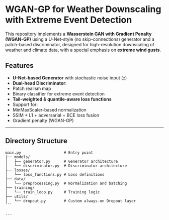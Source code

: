 # WGAN-GP for Weather Downscaling with Extreme Event Detection

This repository implements a **Wasserstein GAN with Gradient Penalty (WGAN-GP)** using a U-Net-style (no skip-connections) generator and a patch-based discriminator, designed for high-resolution downscaling of weather and climate data, with a special emphasis on **extreme wind gusts**.

##  Features

-  **U-Net-based Generator** with stochastic noise input (`z`)
-  **Dual-head Discriminator**: 
  - Patch realism map
  - Binary classifier for extreme event detection
-  **Tail-weighted & quantile-aware loss functions**
-  Support for:
  - MinMaxScaler-based normalization
  - SSIM + L1 + adversarial + BCE loss fusion
  - Gradient penalty (WGAN-GP)

---

## Directory Structure 
`````
main.py                   # Entry point
├── models/
│   ├── generator.py      # Generator architecture
│   └── discriminator.py  # Discriminator architecture
├── losses/
│   └── loss_functions.py # Loss definitions
├── data/
│   └── preprocessing.py  # Normalization and batching
├── training/
│   └── train_loop.py     # Training logic
├── utils/
│   └── dropout.py        # Custom always-on Dropout layer
```

---

